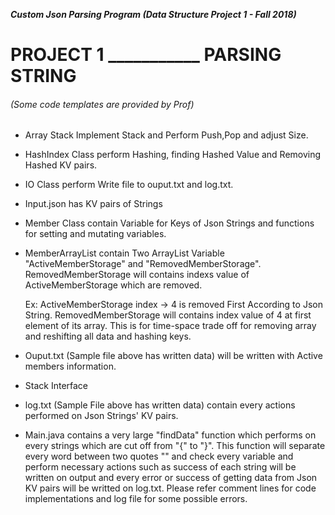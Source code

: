 
**_Custom Json Parsing Program (Data Structure Project 1 - Fall 2018)_**

# PROJECT 1 ___________ PARSING STRING 
###### (Some code templates are provided by Prof) 

- Array Stack Implement Stack and Perform Push,Pop and adjust Size.

- HashIndex Class perform Hashing, finding Hashed Value and Removing Hashed KV pairs.

- IO Class perform Write file to ouput.txt and log.txt.

- Input.json has KV pairs of Strings

- Member Class contain Variable for Keys of Json Strings and functions for setting and mutating variables.

- MemberArrayList contain Two ArrayList Variable "ActiveMemberStorage" and "RemovedMemberStorage". RemovedMemberStorage will contains indexs value of ActiveMemberStorage which are removed.

  Ex: ActiveMemberStorage index -> 4 is removed First According to Json String. RemovedMemberStorage will contains index value of 4 at first element of its array. This is for time-space trade off for removing array and reshifting all data and hashing keys.

- Ouput.txt (Sample file above has written data) will be written with Active members information.

- Stack Interface

- log.txt (Sample File above has written data) contain every actions performed on Json Strings' KV pairs.

- Main.java contains a very large "findData" function which performs on every strings which are cut off from "{"  to "}". This function will separate every word between two quotes "" and check every variable and perform necessary actions such as success of each string will be written on output and every error or success of getting data from Json KV pairs will be writted on log.txt. Please refer comment lines for code implementations and log file for some possible errors. 
